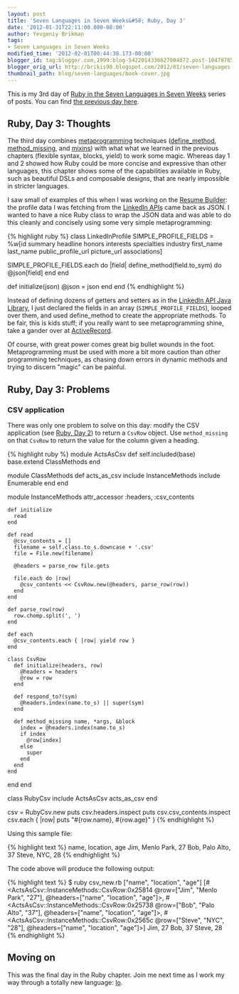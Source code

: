 ```yaml
---
layout: post
title: 'Seven Languages in Seven Weeks&#58; Ruby, Day 3'
date: '2012-01-31T22:11:00.000-08:00'
author: Yevgeniy Brikman
tags:
- Seven Languages in Seven Weeks
modified_time: '2012-02-01T00:44:38.173-08:00'
blogger_id: tag:blogger.com,1999:blog-5422014336627804072.post-1047876557696501596
blogger_orig_url: http://brikis98.blogspot.com/2012/01/seven-languages-in-seven-weeks-ruby-day_31.html
thumbnail_path: blog/seven-languages/book-cover.jpg
---
```


This is my 3rd day of [Ruby in the Seven Languages in Seven 
Weeks](https://it.badykov.com/writing/tags/#Seven%20Languages%20in%20Seven%20Weeks) 
series of posts. You can find [the previous day 
here](https://it.badykov.com/writing/2012/01/29/seven-languages-in-seven-weeks-ruby-day_29/). 

## Ruby, Day 3: Thoughts

The third day combines 
[metaprogramming](http://en.wikipedia.org/wiki/Metaprogramming) techniques 
([define_method](http://www.raulparolari.com/Ruby2/define_method), 
[method_missing](http://technicalpickles.com/posts/using-method_missing-and-respond_to-to-create-dynamic-methods/), 
and [mixins](http://ruby-doc.org/docs/ProgrammingRuby/html/tut_modules.html)) 
with what what we learned in the previous chapters (flexible syntax, blocks, 
yield) to work some magic. Whereas day 1 and 2 showed how Ruby could be more 
concise and expressive than other languages, this chapter shows some of the 
capabilities available in Ruby, such as beautiful DSLs and composable designs, 
that are nearly impossible in stricter languages. 

I saw small of examples of this when I was working on the [Resume 
Builder](http://resume.linkedinlabs.com/): the profile data I was fetching 
from the [LinkedIn APIs](http://developer.linkedin.com/) came back as JSON. I 
wanted to have a nice Ruby class to wrap the JSON data and was able to do this 
cleanly and concisely using some very simple metaprogramming: 

{% highlight ruby %}
class LinkedInProfile
  SIMPLE_PROFILE_FIELDS = %w[id summary headline honors interests specialties industry first_name last_name public_profile_url picture_url associations]
 
  SIMPLE_PROFILE_FIELDS.each do |field|
    define_method(field.to_sym) do
      @json[field]
    end
  end
 
  def initialize(json)
    @json = json
  end
end
{% endhighlight %}

Instead of defining dozens of getters and setters as in the [LinkedIn API Java 
Library](http://code.google.com/p/linkedin-j/source/browse/trunk/linkedin-j/core/src/main/java/com/google/code/linkedinapi/schema/impl/PersonImpl.java), 
I just declared the fields in an array (`SIMPLE_PROFILE_FIELDS`), looped over 
them, and used define_method to create the appropriate methods. To be fair, 
this is kids stuff; if you really want to see metaprogramming shine, take a 
gander over at 
[ActiveRecord](http://guides.rubyonrails.org/active_record_querying.html). 

Of course, with great power comes great big bullet wounds in the foot. 
Metaprogramming must be used with more a bit more caution than other 
programming techniques, as chasing down errors in dynamic methods and trying 
to discern "magic" can be painful. 

## Ruby, Day 3: Problems

### CSV application 

There was only one problem to solve on this day: modify the CSV application 
(see [Ruby, Day 2](http://localhost:4000/writing/2012/01/29/seven-languages-in-seven-weeks-ruby-day_29)) 
to return a `CsvRow` object. Use `method_missing` on that `CsvRow` to return the value 
for the column given a heading. 

{% highlight ruby %}
module ActsAsCsv
  def self.included(base)
    base.extend ClassMethods
  end
  
  module ClassMethods
    def acts_as_csv
      include InstanceMethods
      include Enumerable
    end
  end
  
  module InstanceMethods
    attr_accessor :headers, :csv_contents
    
    def initialize
      read
    end
    
    def read
      @csv_contents = []
      filename = self.class.to_s.downcase + '.csv'
      file = File.new(filename)
      
      @headers = parse_row file.gets
            
      file.each do |row|
        @csv_contents << CsvRow.new(@headers, parse_row(row))
      end
    end
    
    def parse_row(row)
      row.chomp.split(', ')
    end
    
    def each
      @csv_contents.each { |row| yield row }
    end
        
    class CsvRow
      def initialize(headers, row)
        @headers = headers
        @row = row
      end
      
      def respond_to?(sym)
        @headers.index(name.to_s) || super(sym)
      end
      
      def method_missing name, *args, &block
        index = @headers.index(name.to_s)
        if index
          @row[index]
        else
          super
        end        
      end      
    end
  end
end

class RubyCsv
  include ActsAsCsv
  acts_as_csv
end

csv = RubyCsv.new
puts csv.headers.inspect
puts csv.csv_contents.inspect
csv.each { |row| puts "#{row.name}, #{row.age}" }
{% endhighlight %}

Using this sample file: 

{% highlight text %}
name, location, age
Jim, Menlo Park, 27
Bob, Palo Alto, 37
Steve, NYC, 28
{% endhighlight %}

The code above will produce the following output: 

{% highlight text %}
$ ruby csv_new.rb
["name", "location", "age"]
[#<ActsAsCsv::InstanceMethods::CsvRow:0x25814 @row=["Jim", "Menlo Park", "27"], @headers=["name", "location", "age"]>, #<ActsAsCsv::InstanceMethods::CsvRow:0x25738 @row=["Bob", "Palo Alto", "37"], @headers=["name", "location", "age"]>, #<ActsAsCsv::InstanceMethods::CsvRow:0x2565c @row=["Steve", "NYC", "28"], @headers=["name", "location", "age"]>]
Jim, 27
Bob, 37
Steve, 28
{% endhighlight %}

## Moving on

This was the final day in the Ruby chapter. Join me next time as I work my way 
through a totally new language: [Io](http://iolanguage.com/). 